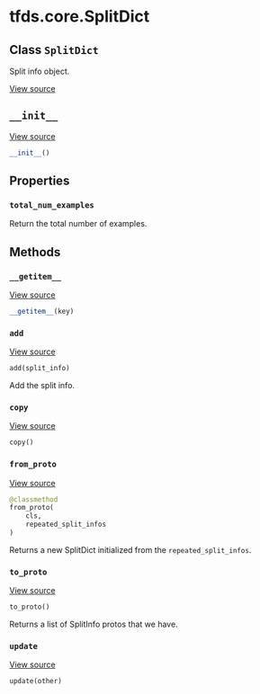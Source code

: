 <div itemscope itemtype="http://developers.google.com/ReferenceObject">
<meta itemprop="name" content="tfds.core.SplitDict" />
<meta itemprop="path" content="Stable" />
<meta itemprop="property" content="total_num_examples"/>
<meta itemprop="property" content="__getitem__"/>
<meta itemprop="property" content="__init__"/>
<meta itemprop="property" content="add"/>
<meta itemprop="property" content="copy"/>
<meta itemprop="property" content="from_proto"/>
<meta itemprop="property" content="to_proto"/>
<meta itemprop="property" content="update"/>
</div>

# tfds.core.SplitDict

## Class `SplitDict`

Split info object.

<a target="_blank" href=https://github.com/tensorflow/datasets/tree/master/tensorflow_datasets/core/splits.py>View
source</a>

<!-- Placeholder for "Used in" -->


<h2 id="__init__"><code>__init__</code></h2>

<a target="_blank" href=https://github.com/tensorflow/datasets/tree/master/tensorflow_datasets/core/splits.py>View
source</a>

``` python
__init__()
```

## Properties

<h3 id="total_num_examples"><code>total_num_examples</code></h3>

Return the total number of examples.

## Methods

<h3 id="__getitem__"><code>__getitem__</code></h3>

<a target="_blank" href=https://github.com/tensorflow/datasets/tree/master/tensorflow_datasets/core/splits.py>View
source</a>

``` python
__getitem__(key)
```

<h3 id="add"><code>add</code></h3>

<a target="_blank" href=https://github.com/tensorflow/datasets/tree/master/tensorflow_datasets/core/splits.py>View
source</a>

``` python
add(split_info)
```

Add the split info.

<h3 id="copy"><code>copy</code></h3>

<a target="_blank" href=https://github.com/tensorflow/datasets/tree/master/tensorflow_datasets/core/splits.py>View
source</a>

``` python
copy()
```

<h3 id="from_proto"><code>from_proto</code></h3>

<a target="_blank" href=https://github.com/tensorflow/datasets/tree/master/tensorflow_datasets/core/splits.py>View
source</a>

``` python
@classmethod
from_proto(
    cls,
    repeated_split_infos
)
```

Returns a new SplitDict initialized from the `repeated_split_infos`.

<h3 id="to_proto"><code>to_proto</code></h3>

<a target="_blank" href=https://github.com/tensorflow/datasets/tree/master/tensorflow_datasets/core/splits.py>View
source</a>

``` python
to_proto()
```

Returns a list of SplitInfo protos that we have.

<h3 id="update"><code>update</code></h3>

<a target="_blank" href=https://github.com/tensorflow/datasets/tree/master/tensorflow_datasets/core/utils/py_utils.py>View
source</a>

``` python
update(other)
```
